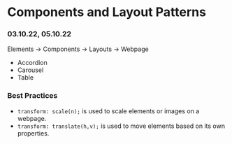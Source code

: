 # Components and Layout Patterns

### 03.10.22, 05.10.22

Elements -> Components -> Layouts -> Webpage

- Accordion
- Carousel
- Table

### Best Practices

- `transform: scale(n);` is used to scale elements or images on a webpage.
- `transform: translate(h,v);` is used to move elements based on its own properties.
